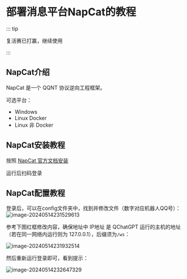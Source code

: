 # 部署消息平台NapCat的教程

::: tip

复活赛已打赢，继续使用

:::

## NapCat介绍

NapCat 是一个 QQNT 协议逆向工程框架。

可选平台：

- Windows
- Linux Docker
- Linux 非 Docker

## NapCat安装教程

按照 [NapCat 官方文档安装](https://napneko.github.io/zh-CN/guide/getting-started)

运行后扫码登录

## NapCat配置教程

登录后，可以在config文件夹中，找到并修改文件（数字对应机器人QQ号）：![image-20240514231529613](/assets/image/napcat_cfg_1.png)

参考下图红框修改内容，确保地址中 IP地址 是 QChatGPT 运行的主机的地址（若在同一网络内运行则为 127.0.0.1），后缀须为`/ws`：

![image-20240514231932514](/assets/image/napcat_cfg_2.png)

然后重新运行登录即可，看到提示：

![image-20240514232647329](/assets/image/napcat_cfg_3.png)
